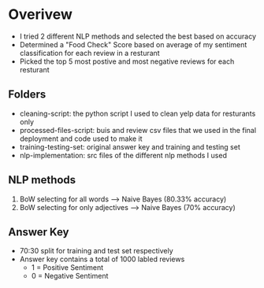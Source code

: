 # Overivew 
- I tried 2 different NLP methods and selected the best based on accuracy 
- Determined a "Food Check" Score based on average of my sentiment classification for each review in a resturant 
- Picked the top 5 most postive and most negative reviews for each resturant 

## Folders 
- cleaning-script: the python script I used to clean yelp data for resturants only 
- processed-files-script: buis and review csv files that we used in the final deployment and code used to make it 
- training-testing-set: original answer key and training and testing set 
- nlp-implementation: src files of the different nlp methods I used

## NLP methods 
1. BoW selecting for all words --> Naive Bayes (80.33% accuracy)
2. BoW selecting for only adjectives --> Naive Bayes (70% accuracy)


## Answer Key 
- 70:30 split for training and test set respectively 
- Answer key contains a total of 1000 labled reviews 
    - 1 = Positive Sentiment
    - 0 = Negative Sentiment 

